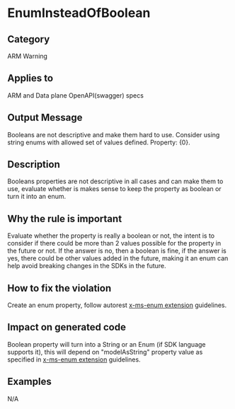 # EnumInsteadOfBoolean

## Category

ARM Warning

## Applies to

ARM and Data plane OpenAPI(swagger) specs

## Output Message

Booleans are not descriptive and make them hard to use. Consider using string enums with allowed set of values defined. Property: {0}.

## Description

Booleans properties are not descriptive in all cases and can make them to use, evaluate whether is makes sense to keep the property as boolean or turn it into an enum.

## Why the rule is important

Evaluate whether the property is really a boolean or not, the intent is to consider if there could be more than 2 values possible for the property in the future or not. If the answer is no, then a boolean is fine, if the answer is yes, there could be other values added in the future, making it an enum can help avoid breaking changes in the SDKs in the future.

## How to fix the violation

Create an enum property, follow autorest [x-ms-enum extension](https://github.com/Azure/autorest/blob/main/docs/extensions/readme.md#x-ms-enum) guidelines.

## Impact on generated code

Boolean property will turn into a String or an Enum (if SDK language supports it), this will depend on "modelAsString" property value as specified in [x-ms-enum extension](https://github.com/Azure/autorest/blob/main/docs/extensions/readme.md#x-ms-enum) guidelines.

## Examples

N/A
